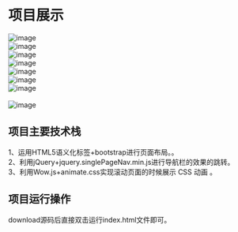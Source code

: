 # 项目展示
 ![image](https://github.com/ccj-mlp/project-one/blob/master/README-IMAGES/01.png) <br /> 
  ![image](https://github.com/ccj-mlp/project-one/blob/master/README-IMAGES/02.png) <br /> 
    ![image](https://github.com/ccj-mlp/project-one/blob/master/README-IMAGES/03.png) <br /> 
     ![image](https://github.com/ccj-mlp/project-one/blob/master/README-IMAGES/04.png) <br /> 
      ![image](https://github.com/ccj-mlp/project-one/blob/master/README-IMAGES/05.png) <br /> 
       ![image](https://github.com/ccj-mlp/project-one/blob/master/README-IMAGES/06.png) <br /> 
        ![image](https://github.com/ccj-mlp/project-one/blob/master/README-IMAGES/07.png) <br />  
         ![image](https://github.com/ccj-mlp/project-one/blob/master/README-IMAGES/08.png) <br /> 


## 项目主要技术栈

1、运用HTML5语义化标签+bootstrap进行页面布局。。 <br /> 
2、利用jQuery+jquery.singlePageNav.min.js进行导航栏的效果的跳转。 <br /> 
3、利用Wow.js+animate.css实现滚动页面的时候展示 CSS 动画 。 <br /> 

## 项目运行操作
download源码后直接双击运行index.html文件即可。 <br /> 


